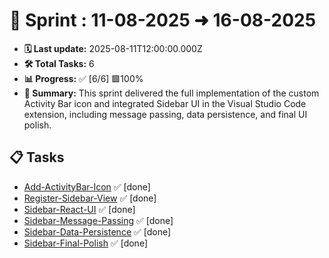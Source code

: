 # 📅 Sprint : 11-08-2025 ➜ 16-08-2025
- **🗓 Last update:** 2025-08-11T12:00:00.000Z
- **🛠 Total Tasks:** 6
- **📊 Progress:** ✅ [6/6] 🟩100%
- **📝 Summary:** This sprint delivered the full implementation of the custom Activity Bar icon and integrated Sidebar UI in the Visual Studio Code extension, including message passing, data persistence, and final UI polish.

## 📋 Tasks
- [Add-ActivityBar-Icon](../🚀_tasks/[Task]_Add-ActivityBar-Icon_[Sprint]_VSCode-ActivityUI.md) ✅ [done]
- [Register-Sidebar-View](../🚀_tasks/[Task]_Register-Sidebar-View_[Sprint]_VSCode-ActivityUI.md) ✅ [done]
- [Sidebar-React-UI](../🚀_tasks/[Task]_Sidebar-React-UI_[Sprint]_VSCode-ActivityUI.md) ✅ [done]
- [Sidebar-Message-Passing](../🚀_tasks/[Task]_Sidebar-Message-Passing_[Sprint]_VSCode-ActivityUI.md) ✅ [done]
- [Sidebar-Data-Persistence](../🚀_tasks/[Task]_Sidebar-Data-Persistence_[Sprint]_VSCode-ActivityUI.md) ✅ [done]
- [Sidebar-Final-Polish](../🚀_tasks/[Task]_Sidebar-Final-Polish_[Sprint]_VSCode-ActivityUI.md) ✅ [done]